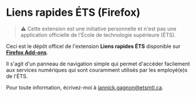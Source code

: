 # Liens rapides ÉTS (Firefox)

> ⚠️ Cette extension est une initiative personnelle et n'est pas une application officielle de l'École de technologie supérieure (ÉTS).

Ceci est le dépôt officel de l'extension **Liens rapides ÉTS** disponible sur **[Firefox Add-ons](https://addons.mozilla.org/en-CA/firefox/)**. 

Il s'agit d'un panneau de navigation simple qui permet d'accéder facilement aux services numériques qui sont couramment utilisés par les employé(e)s de l'ÉTS.

Pour toute information, écrivez-moi à [iannick.gagnon@etsmtl.ca](mailto:iannick.gagnon@etsmtl.ca).
